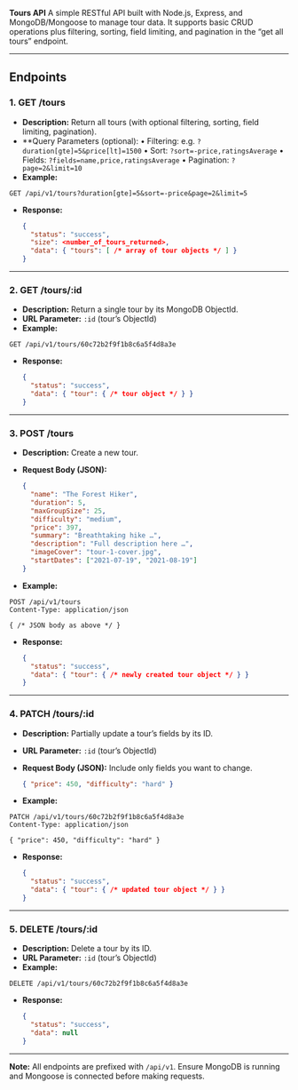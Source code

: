 **Tours API**
A simple RESTful API built with Node.js, Express, and MongoDB/Mongoose to manage tour data. It supports basic CRUD operations plus filtering, sorting, field limiting, and pagination in the “get all tours” endpoint.

---

## Endpoints

### 1. GET /tours

* **Description:** Return all tours (with optional filtering, sorting, field limiting, pagination).
* \*\*Query Parameters (optional):
  • Filtering: e.g. `?duration[gte]=5&price[lt]=1500`
  • Sort: `?sort=-price,ratingsAverage`
  • Fields: `?fields=name,price,ratingsAverage`
  • Pagination: `?page=2&limit=10`
* **Example:**

```
GET /api/v1/tours?duration[gte]=5&sort=-price&page=2&limit=5
```

* **Response:**

  ```json
  {
    "status": "success",
    "size": <number_of_tours_returned>,
    "data": { "tours": [ /* array of tour objects */ ] }
  }
  ```

---

### 2. GET /tours/\:id

* **Description:** Return a single tour by its MongoDB ObjectId.
* **URL Parameter:** `:id` (tour’s ObjectId)
* **Example:**

```
GET /api/v1/tours/60c72b2f9f1b8c6a5f4d8a3e
```

* **Response:**

  ```json
  {
    "status": "success",
    "data": { "tour": { /* tour object */ } }
  }
  ```

---

### 3. POST /tours

* **Description:** Create a new tour.
* **Request Body (JSON):**

  ```json
  {
    "name": "The Forest Hiker",
    "duration": 5,
    "maxGroupSize": 25,
    "difficulty": "medium",
    "price": 397,
    "summary": "Breathtaking hike …",
    "description": "Full description here …",
    "imageCover": "tour-1-cover.jpg",
    "startDates": ["2021-07-19", "2021-08-19"]
  }
  ```
* **Example:**

```
POST /api/v1/tours
Content-Type: application/json

{ /* JSON body as above */ }
```

* **Response:**

  ```json
  {
    "status": "success",
    "data": { "tour": { /* newly created tour object */ } }
  }
  ```

---

### 4. PATCH /tours/\:id

* **Description:** Partially update a tour’s fields by its ID.
* **URL Parameter:** `:id` (tour’s ObjectId)
* **Request Body (JSON):** Include only fields you want to change.

  ```json
  { "price": 450, "difficulty": "hard" }
  ```
* **Example:**

```
PATCH /api/v1/tours/60c72b2f9f1b8c6a5f4d8a3e
Content-Type: application/json

{ "price": 450, "difficulty": "hard" }
```

* **Response:**

  ```json
  {
    "status": "success",
    "data": { "tour": { /* updated tour object */ } }
  }
  ```

---

### 5. DELETE /tours/\:id

* **Description:** Delete a tour by its ID.
* **URL Parameter:** `:id` (tour’s ObjectId)
* **Example:**

```
DELETE /api/v1/tours/60c72b2f9f1b8c6a5f4d8a3e
```

* **Response:**

  ```json
  {
    "status": "success",
    "data": null
  }
  ```

---

**Note:** All endpoints are prefixed with `/api/v1`. Ensure MongoDB is running and Mongoose is connected before making requests.
